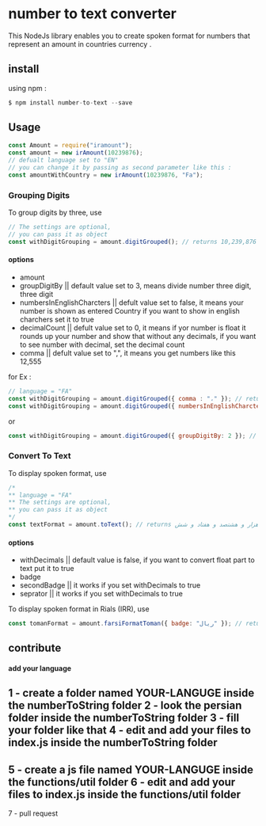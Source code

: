 # number to text converter
This NodeJs library enables you to create spoken format for numbers that represent an amount in countries currency .

## install
using npm :

```javascript
$ npm install number-to-text --save
```
## Usage

```javascript
const Amount = require("iramount"); 
const amount = new irAmount(10239876); 
// defualt language set to "EN"
// you can change it by passing as second parameter like this :
const amountWithCountry = new irAmount(10239876, "Fa"); 
```

### Grouping Digits
To group digits by three, use
```javascript
// The settings are optional, 
// you can pass it as object
const withDigitGrouping = amount.digitGrouped(); // returns 10,239,876
```
#### options  
<ul>
  <li>
   amount 
  </li>
  <li>
   groupDigitBy || default value set to 3, means divide number three digit, three digit
  </li>
  <li>
   numbersInEnglishCharcters || defult value set to false, it means your number is shown as entered Country if you want to show in english charchers set it to true
  </li>
  <li>
   decimalCount || defult value set to 0, it means if yor number is float it rounds up your number and show that without any decimals, if you want to see number with decimal, set the decimal count
  </li>
  <li>
   comma || defult value set to ",", it means you get numbers like this 12,555
  </li>
</ul>

for Ex :

```javascript
// language = "FA"
const withDigitGrouping = amount.digitGrouped({ comma : "،" }); // returns ۱۰،۲۳۹،۸۷۶
const withDigitGrouping = amount.digitGrouped({ numbersInEnglishCharcters : true }); // returns 10,239,876
```
or 
```javascript
const withDigitGrouping = amount.digitGrouped({ groupDigitBy: 2 }); // returns 10,23,98,76
```

### Convert To Text

To display spoken format, use
```javascript
/*
** language = "FA"
** The settings are optional, 
** you can pass it as object
*/
const textFormat = amount.toText(); // returns ده میلیون و دویست و سی و نه هزار و هشتصد و هفتاد و شش
```

#### options 

<ul>
  <li>
   withDecimals || default value is false, if you want to convert float part to text put it to true 
  </li>
  <li>
   badge 
  </li>
  <li>
   secondBadge || it works if you set withDecimals to true
  </li>
  <li>
   seprator || it works if you set withDecimals to true
  </li>
</ul>

To display spoken format in Rials (IRR), use
```javascript
const tomanFormat = amount.farsiFormatToman({ badge: "ریال" }); // returns ده میلیون و دویست و سی و نه هزار و هشتصد و هفتاد و شش ریال
```

## contribute
#### add your language

1 - create a folder named YOUR-LANGUGE inside the numberToString folder
2 - look the persian folder inside the numberToString folder
3 - fill your folder like that 
4 - edit and add your files to index.js inside the numberToString folder
---------------
5 - create a js file named YOUR-LANGUGE inside the functions/util folder
6 - edit and add your files to index.js inside the functions/util folder
---------------
7 - pull request